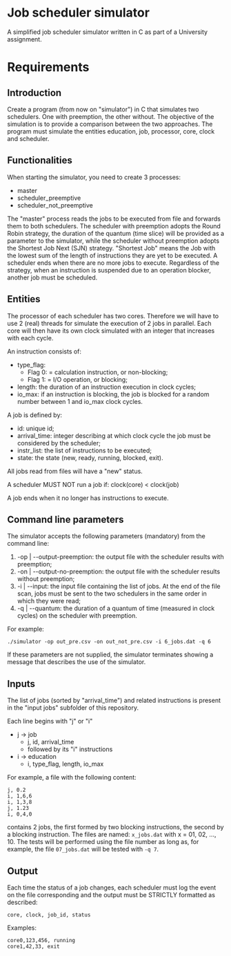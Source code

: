 # Job scheduler simulator
A simplified job scheduler simulator written in C as part of a University assignment.

# Requirements

## Introduction
Create a program (from now on "simulator") in C that simulates two schedulers.
One with preemption, the other without.
The objective of the simulation is to provide a comparison between the two approaches.
The program must simulate the entities education, job, processor, core, clock and scheduler.

## Functionalities
When starting the simulator, you need to create 3 processes:
* master
* scheduler_preemptive
* scheduler_not_preemptive


The "master" process reads the jobs to be executed from file and forwards them to both schedulers.
The scheduler with preemption adopts the Round Robin strategy, the duration of the quantum (time
slice) will be provided as a parameter to the simulator, while the scheduler without preemption
adopts the Shortest Job Next (SJN) strategy.
"Shortest Job" means the Job with the lowest sum of the length of instructions they are
yet to be executed.
A scheduler ends when there are no more jobs to execute.
Regardless of the strategy, when an instruction is suspended due to an operation
blocker, another job must be scheduled.

## Entities
The processor of each scheduler has two cores. Therefore we will have to use 2 (real) threads for
simulate the execution of 2 jobs in parallel. Each core will then have its own clock simulated with
an integer that increases with each cycle. 

An instruction consists of:
* type_flag:
  * Flag 0: = calculation instruction, or non-blocking;
  * Flag 1: = I/O operation, or blocking;
* length: the duration of an instruction execution in clock cycles;
* io_max: if an instruction is blocking, the job is blocked for a random number between 1 and io_max clock cycles.

A job is defined by:
* id: unique id;
* arrival_time: integer describing at which clock cycle the job must be considered by the scheduler;
* instr_list: the list of instructions to be executed;
* state: the state (new, ready, running, blocked, exit).

All jobs read from files will have a "new" status.

A scheduler MUST NOT run a job if: clock(core) < clock(job)

A job ends when it no longer has instructions to execute.


## Command line parameters
The simulator accepts the following parameters (mandatory) from the command line:
1. -op | --output-preemption: the output file with the scheduler results with preemption;
2. -on | --output-no-preemption: the output file with the scheduler results without preemption;
3. -i | --input: the input file containing the list of jobs. At the end of the file scan, jobs must be sent to the two schedulers in the same order in which they were read;
4. -q | --quantum: the duration of a quantum of time (measured in clock cycles) on the scheduler with preemption.

For example:

`./simulator -op out_pre.csv -on out_not_pre.csv -i 6_jobs.dat -q 6`

If these parameters are not supplied, the simulator terminates showing a message that describes the use of the simulator.


## Inputs
The list of jobs (sorted by "arrival_time") and related instructions is present in the "input jobs" subfolder of this repository.

Each line begins with "j" or "i"
* j -> job
  * j, id, arrival_time
  * followed by its "i" instructions
* i -> education
  * i, type_flag, length, io_max
  
For example, a file with the following content:

```
j, 0.2
i, 1,6,6
i, 1,3,8
j, 1.23
i, 0,4,0
```

contains 2 jobs, the first formed by two blocking instructions, the second by a blocking instruction.
The files are named: `x_jobs.dat` with x = 01, 02, ..., 10.
The tests will be performed using the file number as long as, for example, the file `07_jobs.dat` will be tested with `-q 7`.


## Output
Each time the status of a job changes, each scheduler must log the event on the file
corresponding and the output must be STRICTLY formatted as described:

`core, clock, job_id, status`

Examples:
```
core0,123,456, running
core1,42,33, exit
```
